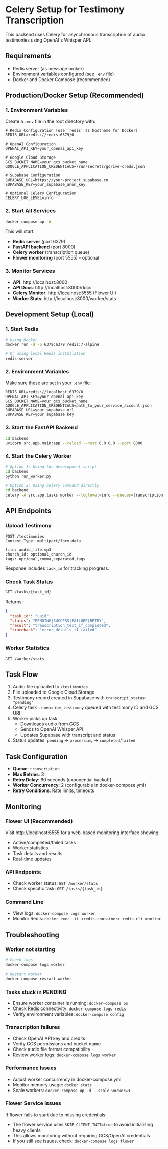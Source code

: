 # Celery Setup for Testimony Transcription

This backend uses Celery for asynchronous transcription of audio testimonies using OpenAI's Whisper API.

## Requirements

- Redis server (as message broker)
- Environment variables configured (see `.env` file)
- Docker and Docker Compose (recommended)

## Production/Docker Setup (Recommended)

### 1. Environment Variables
Create a `.env` file in the root directory with:
```env
# Redis Configuration (use 'redis' as hostname for Docker)
REDIS_URL=redis://redis:6379/0

# OpenAI Configuration
OPENAI_API_KEY=your_openai_api_key

# Google Cloud Storage
GCS_BUCKET_NAME=your_gcs_bucket_name
GOOGLE_APPLICATION_CREDENTIALS=/run/secrets/gdrive-creds.json

# Supabase Configuration
SUPABASE_URL=https://your-project.supabase.co
SUPABASE_KEY=your_supabase_anon_key

# Optional Celery Configuration
CELERY_LOG_LEVEL=info
```

### 2. Start All Services
```bash
docker-compose up -d
```

This will start:
- **Redis server** (port 6379)
- **FastAPI backend** (port 8000)
- **Celery worker** (transcription queue)
- **Flower monitoring** (port 5555) - optional

### 3. Monitor Services
- **API**: http://localhost:8000
- **API Docs**: http://localhost:8000/docs
- **Celery Monitor**: http://localhost:5555 (Flower UI)
- **Worker Stats**: http://localhost:8000/worker/stats

## Development Setup (Local)

### 1. Start Redis
```bash
# Using Docker
docker run -d -p 6379:6379 redis:7-alpine

# Or using local Redis installation
redis-server
```

### 2. Environment Variables
Make sure these are set in your `.env` file:
```env
REDIS_URL=redis://localhost:6379/0
OPENAI_API_KEY=your_openai_api_key
GCS_BUCKET_NAME=your_gcs_bucket_name
GOOGLE_APPLICATION_CREDENTIALS=path_to_your_service_account.json
SUPABASE_URL=your_supabase_url
SUPABASE_KEY=your_supabase_key
```

### 3. Start the FastAPI Backend
```bash
cd backend
uvicorn src.app.main:app --reload --host 0.0.0.0 --port 8000
```

### 4. Start the Celery Worker
```bash
# Option 1: Using the development script
cd backend
python run_worker.py

# Option 2: Using celery command directly
cd backend
celery -A src.app.tasks worker --loglevel=info --queues=transcription
```

## API Endpoints

### Upload Testimony
```http
POST /testimonies
Content-Type: multipart/form-data

file: audio_file.mp3
church_id: optional_church_id
tags: optional,comma,separated,tags
```

Response includes `task_id` for tracking progress.

### Check Task Status
```http
GET /tasks/{task_id}
```

Returns:
```json
{
  "task_id": "uuid",
  "status": "PENDING|SUCCESS|FAILURE|RETRY",
  "result": "transcription_text_if_completed",
  "traceback": "error_details_if_failed"
}
```

### Worker Statistics
```http
GET /worker/stats
```

## Task Flow

1. Audio file uploaded to `/testimonies`
2. File uploaded to Google Cloud Storage
3. Testimony record created in Supabase with `transcript_status: "pending"`
4. Celery task `transcribe_testimony` queued with testimony ID and GCS URI
5. Worker picks up task:
   - Downloads audio from GCS
   - Sends to OpenAI Whisper API
   - Updates Supabase with transcript and status
6. Status updates: `pending` → `processing` → `completed`/`failed`

## Task Configuration

- **Queue**: `transcription`
- **Max Retries**: 3
- **Retry Delay**: 60 seconds (exponential backoff)
- **Worker Concurrency**: 2 (configurable in docker-compose.yml)
- **Retry Conditions**: Rate limits, timeouts

## Monitoring

### Flower UI (Recommended)
Visit http://localhost:5555 for a web-based monitoring interface showing:
- Active/completed/failed tasks
- Worker statistics
- Task details and results
- Real-time updates

### API Endpoints
- Check worker status: `GET /worker/stats`
- Check specific task: `GET /tasks/{task_id}`

### Command Line
- View logs: `docker-compose logs worker`
- Monitor Redis: `docker exec -it <redis-container> redis-cli monitor`

## Troubleshooting

### Worker not starting
```bash
# Check logs
docker-compose logs worker

# Restart worker
docker-compose restart worker
```

### Tasks stuck in PENDING
- Ensure worker container is running: `docker-compose ps`
- Check Redis connectivity: `docker-compose logs redis`
- Verify environment variables: `docker-compose config`

### Transcription failures
- Check OpenAI API key and credits
- Verify GCS permissions and bucket name
- Check audio file format compatibility
- Review worker logs: `docker-compose logs worker`

### Performance Issues
- Adjust worker concurrency in docker-compose.yml
- Monitor memory usage: `docker stats`
- Scale workers: `docker-compose up -d --scale worker=3`

### Flower Service Issues
If flower fails to start due to missing credentials:
- The flower service uses `SKIP_CLIENT_INIT=true` to avoid initializing heavy clients
- This allows monitoring without requiring GCS/OpenAI credentials
- If you still see issues, check: `docker-compose logs flower` 